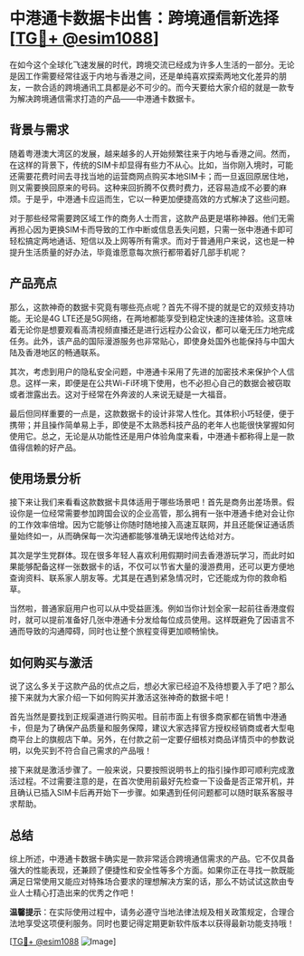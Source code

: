# 中港通卡数据卡出售：跨境通信新选择 [[TG💪+ @esim1088](https://t.me/s/esim1088)]

在如今这个全球化飞速发展的时代，跨境交流已经成为许多人生活的一部分。无论是因工作需要经常往返于内地与香港之间，还是单纯喜欢探索两地文化差异的朋友，一款合适的跨境通讯工具都是必不可少的。而今天要给大家介绍的就是一款专为解决跨境通信需求打造的产品——中港通卡数据卡。

## 背景与需求

随着粤港澳大湾区的发展，越来越多的人开始频繁往来于内地与香港之间。然而，在这样的背景下，传统的SIM卡却显得有些力不从心。比如，当你刚入境时，可能还需要花费时间去寻找当地的运营商网点购买本地SIM卡；而一旦返回原居住地，则又需要换回原来的号码。这种来回折腾不仅费时费力，还容易造成不必要的麻烦。于是乎，中港通卡应运而生，它以一种更加便捷高效的方式解决了这些问题。

对于那些经常需要跨区域工作的商务人士而言，这款产品更是堪称神器。他们无需再担心因为更换SIM卡而导致的工作中断或信息丢失问题，只需一张中港通卡即可轻松搞定两地通话、短信以及上网等所有需求。而对于普通用户来说，这也是一种提升生活质量的好办法，毕竟谁愿意每次旅行都带着好几部手机呢？

## 产品亮点

那么，这款神奇的数据卡究竟有哪些亮点呢？首先不得不提的就是它的双频支持功能。无论是4G LTE还是5G网络，在两地都能享受到稳定快速的连接体验。这意味着无论你是想要观看高清视频直播还是进行远程办公会议，都可以毫无压力地完成任务。此外，该产品的国际漫游服务也非常贴心，即使身处国外也能保持与中国大陆及香港地区的畅通联系。

其次，考虑到用户的隐私安全问题，中港通卡采用了先进的加密技术来保护个人信息。这样一来，即便是在公共Wi-Fi环境下使用，也不必担心自己的数据会被窃取或者泄露出去。这对于经常在外奔波的人来说无疑是一大福音。

最后但同样重要的一点是，这款数据卡的设计非常人性化。其体积小巧轻便，便于携带；并且操作简单易上手，即使是不太熟悉科技产品的老年人也能很快掌握如何使用它。总之，无论是从功能性还是用户体验角度来看，中港通卡都称得上是一款值得信赖的好产品。

## 使用场景分析

接下来让我们来看看这款数据卡具体适用于哪些场景吧！首先是商务出差场景。假设你是一位经常需要参加跨国会议的企业高管，那么拥有一张中港通卡绝对会让你的工作效率倍增。因为它能够让你随时随地接入高速互联网，并且还能保证通话质量始终如一，从而确保每一次沟通都能够准确无误地传达给对方。

其次是学生党群体。现在很多年轻人喜欢利用假期时间去香港游玩学习，而此时如果能够配备这样一张数据卡的话，不仅可以节省大量的漫游费用，还可以更方便地查询资料、联系家人朋友等。尤其是在遇到紧急情况时，它还能成为你的救命稻草。

当然啦，普通家庭用户也可以从中受益匪浅。例如当你计划全家一起前往香港度假时，就可以提前准备好几张中港通卡分发给每位成员使用。这样既避免了因语言不通而导致的沟通障碍，同时也让整个旅程变得更加顺畅愉快。

## 如何购买与激活

说了这么多关于这款产品的优点之后，想必大家已经迫不及待想要入手了吧？那么接下来就为大家介绍一下如何购买并激活这张神奇的数据卡吧！

首先当然是要找到正规渠道进行购买啦。目前市面上有很多商家都在销售中港通卡，但是为了确保产品质量和服务保障，建议大家选择官方授权经销商或者大型电商平台上的旗舰店下单。另外，在付款之前一定要仔细核对商品详情页中的参数说明，以免买到不符合自己需求的产品哦！

接下来就是激活步骤了。一般来说，只要按照说明书上的指引操作即可顺利完成激活过程。不过需要注意的是，在首次使用前最好先检查一下设备是否正常开机，并且确认已插入SIM卡后再开始下一步骤。如果遇到任何问题都可以随时联系客服寻求帮助。

## 总结

综上所述，中港通卡数据卡确实是一款非常适合跨境通信需求的产品。它不仅具备强大的性能表现，还兼顾了便捷性和安全性等多个方面。如果你正在寻找一款既能满足日常使用又能应对特殊场合要求的理想解决方案的话，那么不妨试试这款由专业人士精心打造出来的优秀之作吧！

**温馨提示**：在实际使用过程中，请务必遵守当地法律法规及相关政策规定，合理合法地享受这项便利服务。同时也要记得定期更新软件版本以获得最新功能支持哦！

[[TG💪+ @esim1088](https://t.me/s/esim1088) ![Image](https://i.postimg.cc/4NQfJmqS/Snipaste-2025-05-13-00-14-12.png)]